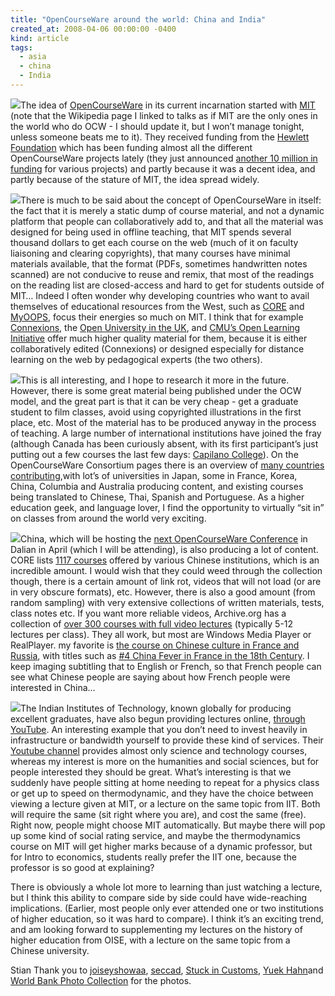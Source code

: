 ```yaml
---
title: "OpenCourseWare around the world: China and India"
created_at: 2008-04-06 00:00:00 -0400
kind: article
tags:
  - asia
  - china
  - India
---
```


[![](http://farm2.static.flickr.com/1258/1279750389_8aa31cbafa_m.jpg)](http://www.flickr.com/photos/30201239@N00/1279750389/)The
idea of [OpenCourseWare](http://en.wikipedia.org/wiki/OpenCourseWare) in
its current incarnation started with [MIT](http://www.mit.edu) (note
that the Wikipedia page I linked to talks as if MIT are the only ones in
the world who do OCW - I should update it, but I won’t manage tonight,
unless someone beats me to it). They received funding from the [Hewlett
Foundation](http://www.hewlett.org/Default.htm) which has been funding
almost all the different OpenCourseWare projects lately (they just
announced [another 10 million in
funding](http://www.oerderves.org/?p=44) for various projects) and
partly because it was a decent idea, and partly because of the stature
of MIT, the idea spread widely.

[![](http://farm1.static.flickr.com/128/372109101_ad58a173eb_m.jpg)](http://www.flickr.com/photos/78885901@N00/372109101/)There
is much to be said about the concept of OpenCourseWare in itself: the
fact that it is merely a static dump of course material, and not a
dynamic platform that people can collaboratively add to, and that all
the material was designed for being used in offline teaching, that MIT
spends several thousand dollars to get each course on the web (much of
it on faculty liaisoning and clearing copyrights), that many courses
have minimal materials available, that the format (PDFs, sometimes
handwritten notes scanned) are not conducive to reuse and remix, that
most of the readings on the reading list are closed-access and hard to
get for students outside of MIT… Indeed I often wonder why developing
countries who want to avail themselves of educational resources from the
West, such as [CORE](http://www.core.org.cn/) and
[MyOOPS](http://www.myoops.org/), focus their energies so much on MIT. I
think that for example [Connexions](http://cnx.org), the [Open
University in the UK](http://openlearn.open.ac.uk/), and [CMU’s Open
Learning Initiative](http://www.cmu.edu/oli/) offer much higher quality
material for them, because it is either collaboratively edited
(Connexions) or designed especially for distance learning on the web by
pedagogical experts (the two others).

[![](http://farm3.static.flickr.com/2407/2140269738_d2c84cf5cd_m.jpg)](http://www.flickr.com/photos/95572727@N00/2140269738/)This
is all interesting, and I hope to research it more in the future.
However, there is some great material being published under the OCW
model, and the great part is that it can be very cheap - get a graduate
student to film classes, avoid using copyrighted illustrations in the
first place, etc. Most of the material has to be produced anyway in the
process of teaching. A large number of international institutions have
joined the fray (although Canada has been curiously absent, with its
first participant’s just putting out a few courses the last few days:
[Capilano College](http://www.tofp.org/blog/?p=322)). On the
OpenCourseWare Consortium pages there is an overview of [many countries
contributing](http://www.ocwconsortium.org/index.php?option=com_content&task=view&id=12&Itemid=26),with
lot’s of universities in Japan, some in France, Korea, China, Columbia
and Australia producing content, and existing courses being translated
to Chinese, Thai, Spanish and Portuguese. As a higher education geek,
and language lover, I find the opportunity to virtually “sit in” on
classes from around the world very exciting.

[![](http://farm1.static.flickr.com/78/166090575_abc9f346b2_m.jpg)](http://www.flickr.com/photos/77101218@N00/166090575/)China,
which will be hosting the [next OpenCourseWare
Conference](http://www.core.org.cn/en/conferences/dalian_2008/index.htm)
in Dalian in April (which I will be attending), is also producing a lot
of content. CORE lists [1117
courses](http://www.core.org.cn/core/localcourse/course_subject.aspx)
offered by various Chinese institutions, which is an incredible amount.
I would wish that they could weed through the collection though, there
is a certain amount of link rot, videos that will not load (or are in
very obscure formats), etc. However, there is also a good amount (from
random sampling) with very extensive collections of written materials,
tests, class notes etc. If you want more reliable videos, Archive.org
has a collection of [over 300 courses with full video
lectures](http://www.archive.org/details/chinese_u_lectures) (typically
5-12 lectures per class). They all work, but most are Windows Media
Player or RealPlayer. my favorite is [the course on Chinese culture in
France and Russia](http://www.archive.org/details/humanities54), with
titles such as [\#4 China Fever in France in the 18th
Century](http://www.archive.org/download/humanities54/4.rm). I keep
imaging subtitling that to English or French, so that French people can
see what Chinese people are saying about how French people were
interested in China…

[![](http://farm3.static.flickr.com/2184/2243054080_abdca4bff8_m.jpg)](http://www.flickr.com/photos/10816734@N03/2243054080/)The
Indian Institutes of Technology, known globally for producing excellent
graduates, have also begun providing lectures online, [through
YouTube](http://www.rohitj.net/blog/2008/02/03/iit-coursewares-now-on-youtube-as-well/).
An interesting example that you don’t need to invest heavily in
infrastructure or bandwidth yourself to provide these kind of services.
Their [Youtube
channel](http://www.youtube.com/profile_play_list?user=nptelhrd)
provides almost only science and technology courses, whereas my interest
is more on the humanities and social sciences, but for people interested
they should be great. What’s interesting is that we suddenly have people
sitting at home needing to repeat for a physics class or get up to speed
on thermodynamic, and they have the choice between viewing a lecture
given at MIT, or a lecture on the same topic from IIT. Both will require
the same (sit right where you are), and cost the same (free). Right now,
people might choose MIT automatically. But maybe there will pop up some
kind of social rating service, and maybe the thermodynamics course on
MIT will get higher marks because of a dynamic professor, but for Intro
to economics, students really prefer the IIT one, because the professor
is so good at explaining?

There is obviously a whole lot more to learning than just watching a
lecture, but I think this ability to compare side by side could have
wide-reaching implications. (Earlier, most people only ever attended one
or two institutions of higher education, so it was hard to compare). I
think it’s an exciting trend, and am looking forward to supplementing my
lectures on the history of higher education from OISE, with a lecture on
the same topic from a Chinese university.

Stian Thank you to
[joiseyshowaa](http://www.flickr.com/photos/30201239@N00/1279750389/ "joiseyshowaa"),
[seccad](http://www.flickr.com/photos/78885901@N00/372109101/ "seccad"),
[](http://www.flickr.com/photos/78885901@N00/372109101/ "seccad")[Stuck
in
Customs](http://www.flickr.com/photos/95572727@N00/2140269738/ "Stuck in Customs"),
[](http://www.flickr.com/photos/78885901@N00/372109101/ "seccad")[](http://www.flickr.com/photos/95572727@N00/2140269738/ "Stuck in Customs")[Yuek
Hahn](http://www.flickr.com/photos/77101218@N00/166090575/ "Yuek Hahn")and
[World Bank Photo
Collection](http://www.flickr.com/photos/10816734@N03/2243054080/ "World Bank Photo Collection")
for the photos.
